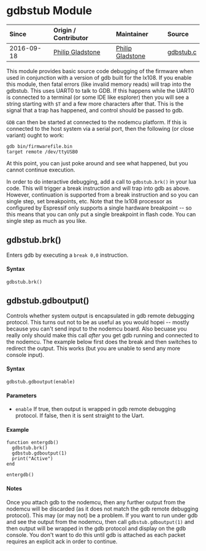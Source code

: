 # gdbstub Module
| Since  | Origin / Contributor  | Maintainer  | Source  |
| :----- | :-------------------- | :---------- | :------ |
| 2016-09-18 | [Philip Gladstone](https://github.com/pjsg) | [Philip Gladstone](https://github.com/pjsg) | [gdbstub.c](../../../app/modules/gdbstub.c)|

This module provides basic source code debugging of the firmware when used in conjunction with a version of gdb built for the lx108. If you
enable this module, then fatal errors (like invalid memory reads) will trap into the gdbstub. This uses UART0 to talk to GDB. If 
this happens while the UART0 is connected to a terminal (or some IDE like esplorer) then you will see a string starting with `$T` and a few 
more characters after that. This is the signal that a trap has happened, and control should be passed to gdb.

`GDB` can then be started at connected to the nodemcu platform. If this is connected to the host system via a serial port, then the following
(or close variant) ought to work:

```
gdb bin/firmwarefile.bin
target remote /dev/ttyUSB0
```

At this point, you can just poke around and see what happened, but you cannot continue execution.

In order to do interactive debugging, add a call to `gdbstub.brk()` in your lua code. This will trigger a break instruction and
will trap into gdb as above. However, continuation is supported from a break instruction and so you can single step, set breakpoints, etc.
Note that the lx108 processor as configured by Espressif only supports a single hardware breakpoint -- so this means that you
can only put a single breakpoint in flash code. You can single step as much as you like. 

## gdbstub.brk()
Enters gdb by executing a `break 0,0` instruction.

#### Syntax
`gdbstub.brk()`

## gdbstub.gdboutput()
Controls whether system output is encapsulated in gdb remote debugging protocol. This turns out not to be as useful as you
would hopei -- mostly because you can't send input to the nodemcu board. Also becuase you really only should make this call
*after* you get gdb running and connected to the nodemcu. The example below first does the break and then switches to 
redirect the output. This works (but you are unable to send any more console input). 

#### Syntax
`gdbstub.gdboutput(enable)`

#### Parameters
- `enable` If true, then output is wrapped in gdb remote debugging protocol. If false, then it is sent straight to the Uart.

#### Example

    function entergdb()
      gdbstub.brk()
      gdbstub.gdboutput(1)
      print("Active")
    end

    entergdb()

#### Notes

Once you attach gdb to the nodemcu, then any further output from the nodemcu will be discarded (as it does not
match the gdb remote debugging protocol). This may (or may not) be a problem. If you want to run under gdb and see
the output from the nodemcu, then call `gdbstub.gdboutput(1)` and then output will be wrapped in the gdb protocol and display
on the gdb console. You don't want to do this until gdb is attached as each packet requires an explicit ack in order to continue.
